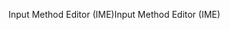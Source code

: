 <span data-ttu-id="cd219-101">Input Method Editor (IME)</span><span class="sxs-lookup"><span data-stu-id="cd219-101">Input Method Editor (IME)</span></span>